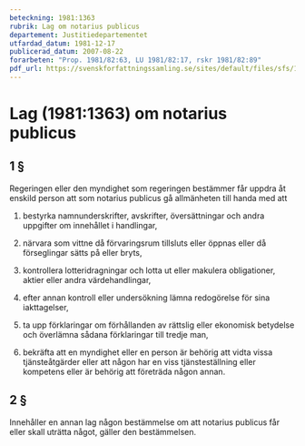 ```yaml
---
beteckning: 1981:1363
rubrik: Lag om notarius publicus
departement: Justitiedepartementet
utfardad_datum: 1981-12-17
publicerad_datum: 2007-08-22
forarbeten: "Prop. 1981/82:63, LU 1981/82:17, rskr 1981/82:89"
pdf_url: https://svenskforfattningssamling.se/sites/default/files/sfs/1981-12/SFS1981-1363.pdf
---
```


# Lag (1981:1363) om notarius publicus

## 1 §

Regeringen eller den myndighet som regeringen bestämmer får uppdra åt enskild person att som notarius publicus gå allmänheten till handa med att

1. bestyrka namnunderskrifter, avskrifter, översättningar och andra uppgifter om innehållet i handlingar,

2. närvara som vittne då förvaringsrum tillsluts eller öppnas eller då förseglingar sätts på eller bryts,

3. kontrollera lotteridragningar och lotta ut eller makulera obligationer, aktier eller andra värdehandlingar,

4. efter annan kontroll eller undersökning lämna redogörelse för sina iakttagelser,

5. ta upp förklaringar om förhållanden av rättslig eller ekonomisk betydelse och överlämna sådana förklaringar till tredje man,

6. bekräfta att en myndighet eller en person är behörig att vidta vissa tjänsteåtgärder eller att någon har en viss tjänsteställning eller kompetens eller är behörig att företräda någon annan.

## 2 §

Innehåller en annan lag någon bestämmelse om att notarius publicus får eller skall uträtta något, gäller den bestämmelsen.
